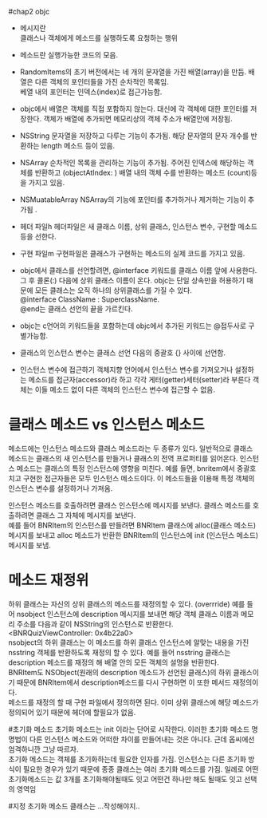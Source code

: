 
#chap2 objc

- 메시지란   
클래스나 객체에게 메소드를 실행하도록 요청하는 행위   
- 메소드란 
실행가능한 코드의 모음.  

- RandomItems의 초기 버전에서는 네 개의 문자열을 가진 배열(array)을 만듬.
배열은 다른 객체의 포인터들을 가진 순차적인 목록임.   
베열 내의 포인터는 인덱스(index)로 접근가능함.   

- objc에서 배열은 객체를 직접 포함하지 않는다. 
대신에 각 객체에 대한 포인터를 저장한다. 객체가 배열에 추가되면 메모리상의 객체 주소가 배열안에 저장됨.  

- NSString
문자열을 저장하고 다루는 기능이 추가됨. 해당 문자열의 문자 개수를 반환하는 length 메소드 등이 있음.  
- NSArray
순차적인 목록을 관리하는 기능이 추가됨. 주어진 인덱스에 해당하는 객체를 반환하고 (objectAtIndex: ) 배열 내의 객체 수를 반환하는 메소드 (count)등을 가지고 있음.   
- NSMuatableArray
NSArray의 기능에 포인터를 추가하거나 제거하는 기능이 추가됨 . 

- 헤더 파일h
헤더파일은 새 클래스 이름, 상위 클래스, 인스턴스 변수, 구현할 메소드 등을 선한다. 

- 구현 파일m
구현파일은 클래스가 구현하는 메소드의 실제 코드를 가지고 있음. 

- objc에서 클래스를 선언할려면, @interface  키워드를 클래스 이름 앞에 사용한다.   
그 후 콜론(:) 다음에 상위 클래스 이름이 온다. objc는 단일 상속만을 허용하기 때문에 모든 클래스는 오직 하나의 상위클래스를 가질 수 있다.    
@interface ClassName : SuperclassName.  
@end는 클래스 선언의 끝을 가르킨다. 

- objc는 c언어의 키워드들을 포함하는데 objc에서 추가된 키워드는 @접두사로 구별가능함.   

- 클래스의 인스턴스 변수는 클래스 선언 다음의 중괄호 {} 사이에 선언함. 

- 인스턴스 변수에 접근하기 
객체지향 언어에서 인스턴스 변수를 가져오거나 설정하는 메소드를 접근자(accessor)라 하고 각각 게터(getter)세터(setter)라 부른다 객체는 이들 메소드 없이 다른 객체의 인스턴스 변수에 접근할 수 없음. 

# 클래스 메소드 vs 인스턴스 메소드 
메소드에는 인스턴스 메소드와 클래스 메소드라는 두 종류가 있다. 일반적으로 클래스 메소드는 클래스의 새 인스턴스를 만들거나 클래스의 전역 프로퍼티를 읽어온다. 인스턴스 메소드는 클래스의 특정 인스턴스에 영향을 미친다. 예를 들면, bnritem에서 중괄호 치고 구현한 접근자들은 모두 인스턴스 메소드이다. 이 메소드들을 이용해 특정 객체의 인스턴스 변수를 설정하거나 가져옴.   

인스턴스 메소드를 호출하려면 클래스 인스턴스에 메시지를 보낸다. 클래스 메소드를 호출하려면 클래스 그 자체에 메시지를 보낸다.   
예를 들어 BNRItem의 인스턴스를 만들려면 BNRItem 클래스에 alloc(클래스 메소드) 메시지를 보내고 alloc 메소드가 반환한 BNRItem의 인스턴스에 init (인스턴스 메소드) 메시지를 보냄.  

# 메소드 재정위
하위 클래스는 자신의 상위 클래스의 메소드를 재정의할 수 있다. (overrride) 예를 들어 nsobject 인스턴스에 description 메시지를 보내면 해당 객체 클래스 이름과 메모리 주소를 다음과 같이 NSString의 인스턴스로 반환한다. 
<BNRQuizViewController: 0x4b22a0>    
nsobject의 하위 클래스는 이 메소드를 하위 클래스 인스턴스에 알맞는 내용을 가진 nsstring 객체를 반환하도록 재정의 할 수 있다.
예를 들어 nsstring 클래스는 description 메소드를 재정의 해 배열 안의 모든 객체의 설명을 반환한다.   
BNRItem도 NSObject(원래의 description 메소드가 선언된 클래스)의 하위 클래스이기 때문에 BNRItem에서 description메소드를 다시 구현하면 이 또한 메서드 재정의이다.   
메소드를 재정의 할 때 구현 파일에서 정의하면 된다. 이미 상위 클래스에 해당 메소드가 정의되어 있기 때문에 헤더에 할필요가 없음. 

#초기화 메소드 
초기화 메소드는 init 이라는 단어로 시작한다. 이러한 초기화 메소드 명명법이 다른 인스턴스 메소드와 어떠한 차이를 만들어내는 것은 아니다. 근데 옵씨에선 엄격하니깐 그냥 따르자.   
초기화 메소드는 객체를 초기화하는데 필요한 인자를 가짐. 인스턴스는 다른 초기화 방식이 필요한 경우가 있기 때문에 종종 클래스는 여러 초기화 메소드를 가짐. 일례로 어떤 초기화메소드는 값 3개를 초기화해야될때도 잇고 어떤건 하나만 해도 될때도 잇고 선택의 영역임

#지정 초기화 메소드 
클래스는 ...작성해야지.. 


